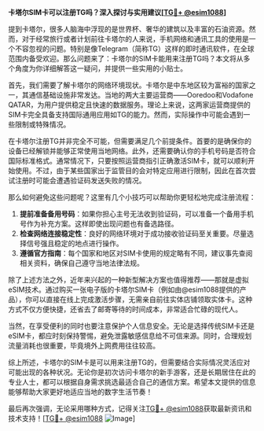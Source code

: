 **卡塔尔SIM卡可以注册TG吗？深入探讨与实用建议[[TG💪+ @esim1088](https://t.me/s/esim1088)]**

提到卡塔尔，很多人脑海中浮现的是世界杯、奢华的建筑以及丰富的石油资源。然而，对于经常旅行或者计划前往卡塔尔的人来说，手机网络和通讯工具的使用是一个不容忽视的问题。特别是像Telegram（简称TG）这样的即时通讯软件，在全球范围内备受欢迎。那么问题来了：卡塔尔的SIM卡能用来注册TG吗？本文将从多个角度为你详细解答这一疑问，并提供一些实用的小贴士。

首先，我们需要了解卡塔尔的网络环境现状。卡塔尔是中东地区较为富裕的国家之一，其通信基础设施非常发达。当地的两大主要运营商——Ooredoo和Vodafone QATAR，为用户提供稳定且快速的数据服务。理论上来说，这两家运营商提供的SIM卡完全具备支持国际通用应用如TG的能力。然而，实际操作中可能会遇到一些限制或特殊情况。

在卡塔尔注册TG并非完全不可能，但需要满足几个前提条件。首要的是确保你的设备已经解锁并能够正常使用当地网络。此外，还需要确认你的手机号码是否符合国际标准格式。通常情况下，只要按照运营商指引正确激活SIM卡，就可以顺利开始使用。不过，由于某些国家出于监管目的会对特定应用进行限制，因此在首次尝试注册时可能会遭遇验证码发送失败的情况。

那么如何避免这些问题呢？这里有几个小技巧可以帮助你更轻松地完成注册流程：

1. **提前准备备用号码**：如果你担心主号无法收到验证码，可以准备一个备用手机号作为补充方案。这样即使出现问题也有备选路径。
2. **检查网络连接稳定性**：良好的网络环境对于成功接收验证码至关重要。尽量选择信号强且稳定的地点进行操作。
3. **遵循官方指南**：每个国家和地区对SIM卡使用的规定略有不同，建议事先查阅相关资料，确保自己遵守当地法律法规。

除了上述方法之外，近年来兴起的一种新型解决方案也值得推荐——那就是虚拟eSIM技术。通过购买一张电子版的卡塔尔SIM卡（例如由@esim1088提供的产品），你可以直接在线上完成激活步骤，无需亲自前往实体店铺领取实体卡。这种方式不仅方便快捷，还省去了邮寄等待的时间成本，非常适合忙碌的现代人。

当然，在享受便利的同时也要注意保护个人信息安全。无论是选择传统SIM卡还是eSIM卡，都应时刻保持警惕，避免泄露敏感信息给不可信来源。同时，合理规划流量消耗也很重要，毕竟境外上网费用往往较高。

综上所述，卡塔尔的SIM卡是可以用来注册TG的，但需要结合实际情况灵活应对可能出现的各种状况。无论你是初次访问卡塔尔的新手游客，还是长期居住在此的专业人士，都可以根据自身需求挑选最适合自己的通信方案。希望本文提供的信息能够帮助大家更好地适应当地的数字生活节奏！

最后再次强调，无论采用哪种方式，记得关注[TG💪+ @esim1088](https://t.me/s/esim1088)获取最新资讯和技术支持！[[TG💪+ @esim1088](https://t.me/s/esim1088) ![Image](https://i.postimg.cc/4NQfJmqS/Snipaste-2025-05-13-00-14-12.png)]